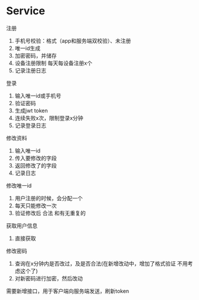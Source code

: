 # Service

注册
1. 手机号校验：格式（app和服务端双校验）、未注册
2. 唯一id生成 
3. 加密密码，并储存
4. 设备注册限制 每天每设备注册x个
5. 记录注册日志

登录
1. 输入唯一id或手机号
2. 验证密码
3. 生成jwt token
4. 连续失败x次，限制登录x分钟
5. 记录登录日志


修改资料
1. 输入唯一id
2. 传入要修改的字段
3. 返回修改了的字段
4. 记录日志

修改唯一id
1. 用户注册的时候，会分配一个
2. 每天只能修改一次
3. 验证修改后 合法 和有无重复的

获取用户信息
1. 直接获取

修改密码
1. 查询在x分钟内是否改过，及是否合法(在新增改动中，增加了格式验证 不用考虑这个了)
2. 对新密码进行加密，然后改动

需要新增接口，用于客户端向服务端发送，刷新token